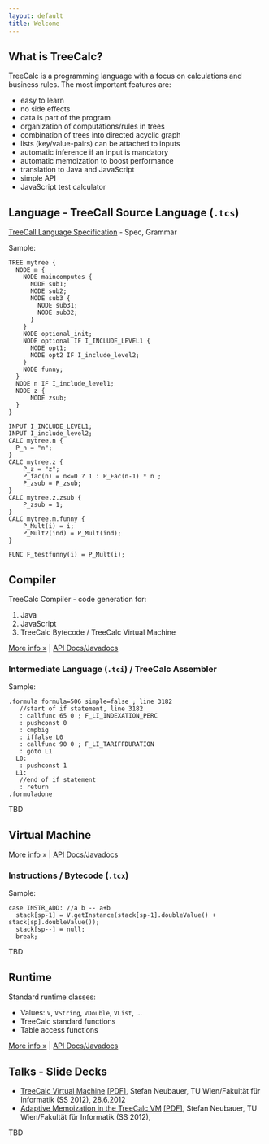 ```yaml
---
layout: default
title: Welcome
---
```



## What is TreeCalc?

TreeCalc is a programming language with a focus on calculations
and business rules. The most important features are:

* easy to learn
* no side effects
* data is part of the program
* organization of computations/rules in trees
* combination of trees into directed acyclic graph
* lists (key/value-pairs) can be attached to inputs
* automatic inference if an input is mandatory
* automatic memoization to boost performance
* translation to Java and JavaScript
* simple API
* JavaScript test calculator



## Language - TreeCall Source Language (`.tcs`)

[TreeCall Language Specification](lang/spec.html) - Spec, Grammar

Sample:

~~~
TREE mytree {
  NODE m {
    NODE maincomputes {
      NODE sub1;
      NODE sub2;
      NODE sub3 {
        NODE sub31;
        NODE sub32;
      }
    }
    NODE optional_init;
    NODE optional IF I_INCLUDE_LEVEL1 {
      NODE opt1;
      NODE opt2 IF I_include_level2;
    }
    NODE funny;
  }
  NODE n IF I_include_level1;
  NODE z {
      NODE zsub;
  }
}

INPUT I_INCLUDE_LEVEL1;
INPUT I_include_level2;
CALC mytree.n {
  P_n = "n";
}
CALC mytree.z {
    P_z = "z";
    P_fac(n) = n<=0 ? 1 : P_Fac(n-1) * n ;
    P_zsub = P_zsub;
}                   
CALC mytree.z.zsub {
    P_zsub = 1;
}
CALC mytree.m.funny {
    P_Mult(i) = i;
    P_Mult2(ind) = P_Mult(ind);
}

FUNC F_testfunny(i) = P_Mult(i);
~~~


## Compiler

TreeCalc Compiler - code generation for:

1. Java
2. JavaScript
3. TreeCalc Bytecode / TreeCalc Virtual Machine


[More info »](https://github.com/treecalc/compiler)  \|  [API Docs/Javadocs](javadocs/compiler)

### Intermediate Language (`.tci`) / TreeCalc Assembler

Sample:

~~~
.formula formula=506 simple=false ; line 3182
   //start of if statement, line 3182
   : callfunc 65 0 ; F_LI_INDEXATION_PERC
   : pushconst 0
   : cmpbig
   : iffalse L0
   : callfunc 90 0 ; F_LI_TARIFFDURATION
   : goto L1
  L0:
   : pushconst 1
  L1:
   //end of if statement
   : return
.formuladone
~~~

TBD



## Virtual Machine

[More info »](https://github.com/treecalc/virtual-machine)  \|  [API Docs/Javadocs](javadocs/virtual-machine)


### Instructions / Bytecode (`.tcx`)

Sample:

~~~
case INSTR_ADD: //a b -- a+b
  stack[sp-1] = V.getInstance(stack[sp-1].doubleValue() + stack[sp].doubleValue());
  stack[sp--] = null;
  break;
~~~


TBD


## Runtime 

Standard runtime classes:

- Values: `V`, `VString`, `VDouble`, `VList`, ...
- TreeCalc standard functions
- Table access functions


[More info »](https://github.com/treecalc/runtime-java)  \|  [API Docs/Javadocs](javadocs/runtime)




## Talks - Slide Decks

- [TreeCalc Virtual Machine](talks/treecalc-vm-intro.html) [[PDF]](talks/treecalc-vm-intro.pdf), Stefan Neubauer, TU Wien/Fakultät für Informatik (SS 2012), 28.6.2012
- [Adaptive Memoization in the TreeCalc VM](talks/treecalc-vm-adaptive-memoization.html)  [[PDF]](talks/treecalc-vm-adaptive-memoization.pdf), Stefan Neubauer, TU Wien/Fakultät für Informatik (SS 2012),

TBD

